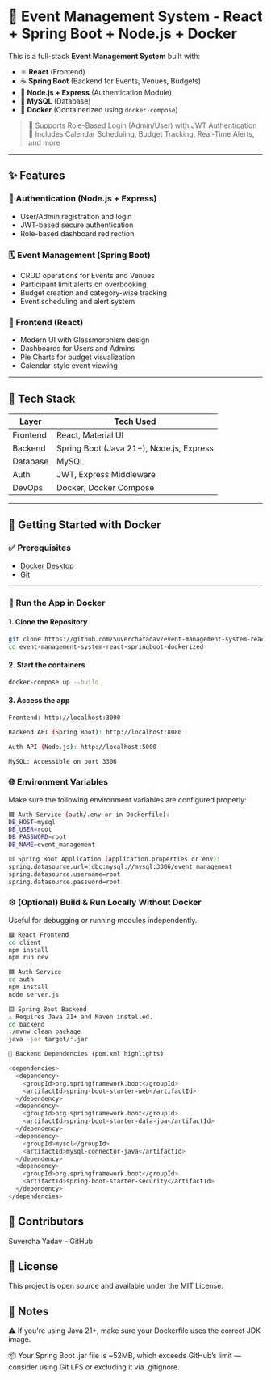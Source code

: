 # 🎉 Event Management System - React + Spring Boot + Node.js + Docker

This is a full-stack **Event Management System** built with:
- ⚛️ **React** (Frontend)
- ☕ **Spring Boot** (Backend for Events, Venues, Budgets)
- 🔐 **Node.js + Express** (Authentication Module)
- 🐬 **MySQL** (Database)
- 🐳 **Docker** (Containerized using `docker-compose`)

> 🔐 Supports Role-Based Login (Admin/User) with JWT Authentication  
> 📅 Includes Calendar Scheduling, Budget Tracking, Real-Time Alerts, and more

---

## ✨ Features

### 👥 Authentication (Node.js + Express)
- User/Admin registration and login
- JWT-based secure authentication
- Role-based dashboard redirection

### 🗓️ Event Management (Spring Boot)
- CRUD operations for Events and Venues
- Participant limit alerts on overbooking
- Budget creation and category-wise tracking
- Event scheduling and alert system

### 🎨 Frontend (React)
- Modern UI with Glassmorphism design
- Dashboards for Users and Admins
- Pie Charts for budget visualization
- Calendar-style event viewing

---

## 🧰 Tech Stack

| Layer     | Tech Used               |
|-----------|-------------------------|
| Frontend  | React, Material UI     |
| Backend   | Spring Boot (Java 21+), Node.js, Express |
| Database  | MySQL                   |
| Auth      | JWT, Express Middleware |
| DevOps    | Docker, Docker Compose  |

---

## 🚀 Getting Started with Docker

### ✅ Prerequisites

- [Docker Desktop](https://www.docker.com/products/docker-desktop)
- [Git](https://git-scm.com/)

---

### 🐳 Run the App in Docker

#### 1. Clone the Repository
```bash
git clone https://github.com/SuverchaYadav/event-management-system-react-springboot-dockerized.git
cd event-management-system-react-springboot-dockerized
```

#### 2. Start the containers
```bash
docker-compose up --build
```

#### 3. Access the app
```bash
Frontend: http://localhost:3000

Backend API (Spring Boot): http://localhost:8080

Auth API (Node.js): http://localhost:5000

MySQL: Accessible on port 3306
```

### 🌐 Environment Variables
Make sure the following environment variables are configured properly:
```bash
🟦 Auth Service (auth/.env or in Dockerfile):
DB_HOST=mysql
DB_USER=root
DB_PASSWORD=root
DB_NAME=event_management

🟨 Spring Boot Application (application.properties or env):
spring.datasource.url=jdbc:mysql://mysql:3306/event_management
spring.datasource.username=root
spring.datasource.password=root
```

### ⚙️ (Optional) Build & Run Locally Without Docker
Useful for debugging or running modules independently.
```bash
🟩 React Frontend
cd client
npm install
npm run dev

🟦 Auth Service
cd auth
npm install
node server.js

🟨 Spring Boot Backend
⚠️ Requires Java 21+ and Maven installed.
cd backend
./mvnw clean package
java -jar target/*.jar

🧾 Backend Dependencies (pom.xml highlights)

<dependencies>
  <dependency>
    <groupId>org.springframework.boot</groupId>
    <artifactId>spring-boot-starter-web</artifactId>
  </dependency>
  <dependency>
    <groupId>org.springframework.boot</groupId>
    <artifactId>spring-boot-starter-data-jpa</artifactId>
  </dependency>
  <dependency>
    <groupId>mysql</groupId>
    <artifactId>mysql-connector-java</artifactId>
  </dependency>
  <dependency>
    <groupId>org.springframework.boot</groupId>
    <artifactId>spring-boot-starter-security</artifactId>
  </dependency>
</dependencies>
```

## 🤝 Contributors
Suvercha Yadav – GitHub

## 📜 License
This project is open source and available under the MIT License.

## 📌 Notes
⚠️ If you're using Java 21+, make sure your Dockerfile uses the correct JDK image.

📦 Your Spring Boot .jar file is ~52MB, which exceeds GitHub’s limit — consider using Git LFS or excluding it via .gitignore.